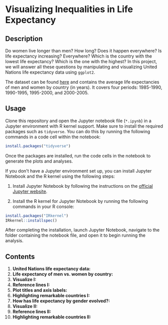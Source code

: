 # Visualizing Inequalities in Life Expectancy
## Description 
Do women live longer than men? How long? Does it happen everywhere? Is life expectancy increasing? Everywhere? Which is the country with the lowest life expectancy? Which is the one with the highest? In this project, we will answer all these questions by manipulating and visualizing United Nations life expectancy data using `ggplot2`.

The dataset can be found [here](http://data.un.org/Data.aspx?d=GenderStat&f=inID:37&c=1,2,3,4,5,6&s=crEngName:asc,sgvEngName:asc,timeEngName:desc&v=1) and contains the average life expectancies of men and women by country (in years). It covers four periods: 1985-1990, 1990-1995, 1995-2000, and 2000-2005.
## Usage
Clone this repository and open the Jupyter notebook file (`*.ipynb`) in a Jupyter environment with R kernel support. Make sure to install the required packages such as `tidyverse`. You can do this by running the following commands in a code cell within the notebook:
``` r
install.packages("tidyverse")
```
Once the packages are installed, run the code cells in the notebook to generate the plots and analyses.

If you don't have a Jupyter environment set up, you can install Jupyter Notebook and the R kernel using the following steps:

1. Install Jupyter Notebook by following the instructions on the [official Jupyter website](https://jupyter.org/install).

2. Install the R kernel for Jupyter Notebook by running the following commands in your R console:
``` r 
install.packages("IRkernel")
IRkernel::installspec()
```
After completing the installation, launch Jupyter Notebook, navigate to the folder containing the notebook file, and open it to begin running the analysis.
## Contents
1. **United Nations life expectancy data:**
2. **Life expectancy of men vs. women by country:**
3. **Visualize I:**
4. **Reference lines I:**
5. **Plot titles and axis labels:**
6. **Highlighting remarkable countries I:**
7. **How has life expectancy by gender evolved?:**
8. **Visualize II:**
9. **Reference lines II:**
10. **Highlighting remarkable countries II:**
